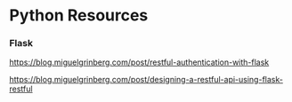 # Python Resources

### Flask
https://blog.miguelgrinberg.com/post/restful-authentication-with-flask

https://blog.miguelgrinberg.com/post/designing-a-restful-api-using-flask-restful